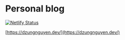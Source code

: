 # Personal blog

[![Netlify Status](https://api.netlify.com/api/v1/badges/bef3a53b-41d5-459f-8426-1b254d11a25d/deploy-status)](https://app.netlify.com/sites/dzungnguyen/deploys)

[https://dzungnguyen.dev/](https://dzungnguyen.dev/)
